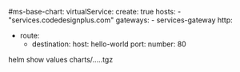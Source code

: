 #ms-base-chart:
virtualService: 
  create: true
  hosts:
    - "services.codedesignplus.com"
  gateways:
    - services-gateway
  http:
  - route:
    - destination:
        host: hello-world
        port:
          number: 80

helm show values charts/.....tgz